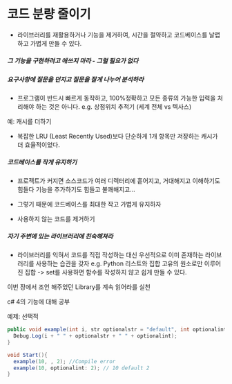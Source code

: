 # 코드 분량 줄이기

  - 라이브러리를 재활용하거나 기능을 제거하여, 시간을 절약하고 코드베이스를 날렵하고 가볍게 만들 수 있다.

##### 그 기능을 구현하려고 애쓰지 마라 - 그럴 필요가 없다

##### 요구사항에 질문을 던지고 질문을 잘게 나누어 분석하라
  - 프로그램이 반드시 빠르게 동작하고, 100%정확하고 모든 종류의 가능한 입력을 처리해야 하는 것은 아니다.
  e.g. 상점위치 추적기 (세계 전체 vs 텍사스)

예: 캐시를 더하기 

  - 복잡한 LRU (Least Recently Used)보다 단순하게 1개 항목만 저장하는 캐시가 더 효율적이었다.
  
##### 코드베이스를 작게 유지하기

  - 프로젝트가 커지면 소스코드가 여러 디렉터리에 흩어지고, 거대해지고 이해하기도 힘들다 기능을 추가하기도 힘들고 불쾌해지고...
  - 그렇기 때문에 코드베이스를 최대한 작고 가볍게 유지하자
  
  - 사용하지 않는 코드를 제거하기
  
##### 자기 주변에 있는 라이브러리에 친숙해져라

  - 라이브러리를 익혀서 코드를 직접 작성하는 대신 우선적으로 이미 존재하는 라이브러리를 사용하는 습관을 갖자
  e.g. Python 리스트와 집합
  고유의 원소로만 이루어진 집합 -> set를 사용하면 함수를 작성하지 않고 쉽게 만들 수 있다.
  
이번 장에서 조언 해주었던 Library를 계속 읽어라를 실천

c# 4의 기능에 대해 공부

예제: 선택적 
```cs
public void example(int i, str optionalstr = "default", int optionalint = 10){
  Debug.Log(i + " " + optionalstr + " " + optionalint);
}

void Start(){
  example(10, , 2); //Compile error
  example(10, optionalint: 2); // 10 default 2
}
```
